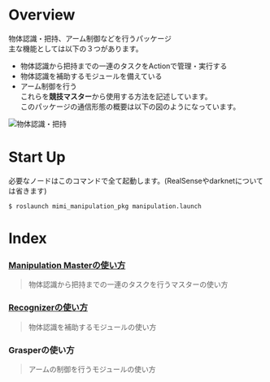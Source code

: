 # Overview  
物体認識・把持、アーム制御などを行うパッケージ  
主な機能としては以下の３つがあります。  
- 物体認識から把持までの一連のタスクをActionで管理・実行する  
- 物体認識を補助するモジュールを備えている  
- アーム制御を行う  
これらを**競技マスター**から使用する方法を記述しています。  
このパッケージの通信形態の概要は以下の図のようになっています。  
  
![物体認識・把持](https://user-images.githubusercontent.com/33217285/76415666-ee49f280-63dc-11ea-93c2-8c845aeedfe9.png)  
  
# Start Up  
必要なノードはこのコマンドで全て起動します。(RealSenseやdarknetについては省きます)  

    $ roslaunch mimi_manipulation_pkg manipulation.launch  
  
# Index  
### [Manipulation Masterの使い方](/manipulation_master_readme.md)  
> 物体認識から把持までの一連のタスクを行うマスターの使い方  
### [Recognizerの使い方](/recognizer_readme.md)  
> 物体認識を補助するモジュールの使い方  
### Grasperの使い方  
> アームの制御を行うモジュールの使い方  
